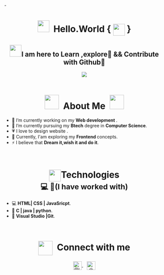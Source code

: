-<!-- INTRO SECTION -->
# <div align="center"><img height="37px" width="37px" src="Gifs/Hi.gif">&nbsp;&nbsp;Hello.World&nbsp;{&nbsp;<img align="center" height="37px" width="37px" src="Gifs/Background.gif">&nbsp;}
  </div>
  
## <div align="center"><img height="37px" width="37px" src="Gifs/gif3.gif">I am here to Learn ,explore🙂 && Contribute with Github🌱
  </div>
  <div align="center">
    <img src="Gifs/giphy.gif" height="auto" width="auto">
  </div><br>
  
  
  
  
<!-- ABOUT ME SECTION -->  
# <div align="center"><img height="45px" width="45px" src="Gifs/star.gif"/>&nbsp;&nbsp;About Me&nbsp;&nbsp;<img height="45px" width="45px" src="Gifs/star.gif"/>
   </div>
  <!-- ABOUT INFO -->
  <ul>
    <li>🌈 I’m currently working on my <b>Web development </b>.</li>
    <li>🌱 I’m currently pursuing my <b>Btech</b> degree in <b>Computer Science</b>.</li>
    <li>💗 I love to design website <b></b>.</li>
    <li>📄  Currently, I'am exploring my <b>Frontend </b> concepts.</li>
    <li>⚡ I believe that <b>Dream it,wish it and do it</b>.</li>
  </ul><br>




<!-- TECHNOLOGIES SECTION -->
# <div align="center"><img height="37px" width="37px" src="Gifs/Computer.gif" align="center">Technologies<br><sub>💻&nbsp;🌱(I have worked with)</sub>
   </div>
  <!-- TECHNOLOGIES LIST -->
    <ul>
      <li>💻 <b>HTML| CSS | JavaSricpt</b>.</li>
      <li>🔧 <b>C | java | python</b>.</li>
      <li>🔨 <b>Visual Studio |Git</b>.</li>
    </ul><br>
 
<!-- CONNECT ME SECTION -->
# <div align="center"><img height="45px" width="45px" src="Gifs/Connect.gif" align="center">&nbsp;&nbsp;Connect with me
  </div>
  <div align="center">
  <!-- LINKEDIN SECTION -->
    <a href="https://www.linkedin.com/in/rachana-priyadarshni-samal/">
      <img src="linkedin.svg" alt="@LinkedIn" width="27px" align="center" />
    </a>&nbsp;&nbsp;
  <!-- EMAIL SECTION -->
    <a href="rachanapriyadarshnisamal@gmail.com">
      <img src="gmail.svg" alt="@mail" width="27px" align="center">
    </a><br>
  </div>
  </html>

